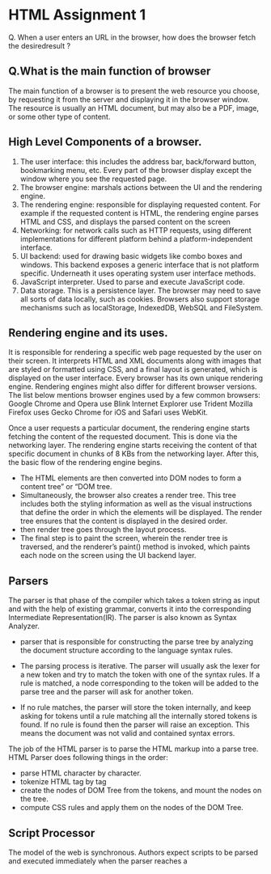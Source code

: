 
# HTML Assignment 1

Q. When a user enters an URL in the browser, how does the browser fetch the desiredresult ?



## Q.What is the main function of browser
The main function of a browser is to present the web resource you choose, by requesting it from the server and displaying it in the browser window. The resource is usually an HTML document, but may also be a PDF, image, or some other type of content. 
## High Level Components of a browser.
1. The user interface: this includes the address bar, back/forward button, bookmarking menu, etc. Every part of the browser display except the window where you see the requested page.
2. The browser engine: marshals actions between the UI and the rendering engine.
3. The rendering engine: responsible for displaying requested content. For example if the requested content is HTML, the rendering engine parses HTML and CSS, and displays the parsed content on the screen
4. Networking: for network calls such as HTTP requests, using different implementations for different platform behind a platform-independent interface.
5. UI backend: used for drawing basic widgets like combo boxes and windows. This backend exposes a generic interface that is not platform specific. Underneath it uses operating system user interface methods.
6. JavaScript interpreter. Used to parse and execute JavaScript code.
7. Data storage. This is a persistence layer. The browser may need to save all sorts of data locally, such as cookies. Browsers also support storage mechanisms such as localStorage, IndexedDB, WebSQL and FileSystem.

## Rendering engine and its uses.
It is responsible for rendering a specific web page requested by the user on their screen. It interprets HTML and XML documents along with images that are styled or formatted using CSS, and a final layout is generated, which is displayed on the user interface.
Every browser has its own unique rendering engine. Rendering engines might also differ for different browser versions. The list below mentions browser engines used by a few common browsers:
Google Chrome and Opera use Blink
Internet Explorer use Trident
Mozilla Firefox uses Gecko
Chrome for iOS and Safari uses WebKit.

Once a user requests a particular document, the rendering engine starts fetching the content of the requested document. This is done via the networking layer. The rendering engine starts receiving the content of that specific document in chunks of 8 KBs from the networking layer. After this, the basic flow of the rendering engine begins.
* The HTML elements are then converted into DOM nodes to form a content tree” or “DOM tree.
* Simultaneously, the browser also creates a render tree. This tree includes both the styling information as well as the visual instructions that define the order in which the elements will be displayed. The render tree ensures that the content is displayed in the desired order.
* then render tree goes through the layout process.
* The final step is to paint the screen, wherein the render tree is traversed, and the renderer’s paint() method is invoked, which paints each node on the screen using the UI backend layer.

##  Parsers
The parser is that phase of the compiler which takes a token string as input and with the help of existing grammar, converts it into the corresponding Intermediate Representation(IR). The parser is also known as Syntax Analyzer. 
* parser that is responsible for constructing the parse tree by analyzing the document structure according to the language syntax rules.
* The parsing process is iterative. The parser will usually ask the lexer for a new token and try to match the token with one of the syntax rules. If a rule is matched, a node corresponding to the token will be added to the parse tree and the parser will ask for another token.

* If no rule matches, the parser will store the token internally, and keep asking for tokens until a rule matching all the internally stored tokens is found. If no rule is found then the parser will raise an exception. This means the document was not valid and contained syntax errors.
 
The job of the HTML parser is to parse the HTML markup into a parse tree.
HTML Parser does following things in the order:

* parse HTML character by character.
* tokenize HTML tag by tag
* create the nodes of DOM Tree from the tokens, and mount the nodes on the tree.
* compute CSS rules and apply them on the nodes of the DOM Tree.

## Script Processor
The model of the web is synchronous. Authors expect scripts to be parsed and executed immediately when the parser reaches a <script> tag.
The parsing of the document halts until the script has been executed. If the script is external then the resource must first be fetched from the network - this is also done synchronously, and parsing halts until the resource is fetched. It is specified in HTML4 and 5 specifications. Authors can add the "defer" attribute to a script, in which case it will not halt document parsing and will execute after the document is parsed.

HTML5 adds an option to mark the script as asynchronous so it will be parsed and executed by a different thread.
## Tree construction
The CSSOM and DOM trees are combined into a render tree, which is then used to compute the layout of each visible element and serves as an input to the paint process that renders the pixels to screen. Optimizing each of these steps is critical to achieving optimal rendering performance.

on constructing the object model, built the DOM and the CSSOM trees based on the HTML and CSS input. However, both of these are independent objects that capture different aspects of the document: one describes the content, and the other describes the style rules that need to be applied to the document.

The DOM and CSSOM trees are combined to form the render tree.
Render tree contains only the nodes required to render the page.
Layout computes the exact position and size of each object.
The last step is paint, which takes in the final render tree and renders the pixels to the screen.
## Order of script processing
The model of the web is synchronous. Authors expect scripts to be parsed and executed immediately when the parser reaches a <script> tag. The parsing of the document halts until the script has been executed. If the script is external then the resource must first be fetched from the network - this is also done synchronously, and parsing halts until the resource is fetched. This was the model for many years and is also specified in HTML4 and 5 specifications. Authors can add the "defer" attribute to a script, in which case it will not halt document parsing and will execute after the document is parsed. HTML5 adds an option to mark the script as asynchronous so it will be parsed and executed by a different thread.

Speculative parsing #
Both WebKit and Firefox do this optimization. While executing scripts, another thread parses the rest of the document and finds out what other resources need to be loaded from the network and loads them. In this way, resources can be loaded on parallel connections and overall speed is improved. Note: the speculative parser only parses references to external resources like external scripts, style sheets and images: it doesn't modify the DOM tree - that is left to the main parser.
## Layout and painting
# Layout
When the renderer is created and added to the tree, it does not have a position and size. Calculating these values is called layout or reflow.

HTML uses a flow based layout model, meaning that most of the time it is possible to compute the geometry in a single pass. Elements later "in the flow" typically do not affect the geometry of elements that are earlier "in the flow", so layout can proceed left-to-right, top-to-bottom through the document. There are exceptions: for example, HTML tables may require more than one pass.
The coordinate system is relative to the root frame. Top and left coordinates are used.
Layout is a recursive process. It begins at the root renderer, which corresponds to the <html> element of the HTML document. Layout continues recursively through some or all of the frame hierarchy, computing geometric information for each renderer that requires it.
The layout usually has the following pattern:

1. Parent renderer determines its own width.
2. Parent goes over children and:
* Place the child renderer.
* Calls child layout if needed - they are dirty or we are in a global layout, or for some other reason - which calculates the child's height.

3. Parent uses children's accumulative heights and the heights of margins and padding to set its own height - this will be used by the parent renderer's parent.
Sets its dirty bit to false.
# Painting
In the painting stage, the render tree is traversed and the renderer's "paint()" method is called to display content on the screen. Painting uses the UI infrastructure component.
Like layout, painting can also be global - the entire tree is painted - or incremental.
In incremental painting, some of the renderers change in a way that does not affect the entire tree. The changed renderer invalidates its rectangle on the screen. This causes the OS to see it as a "dirty region" and generate a "paint" event. The OS does it cleverly and coalesces several regions into one. In Chrome it is more complicated because the renderer is in a different process then the main process. Chrome simulates the OS behavior to some extent. The presentation listens to these events and delegates the message to the render root. The tree is traversed until the relevant renderer is reached. It will repaint itself.
* Painting order is:
* background color
* background image
* border
* children
* outline
